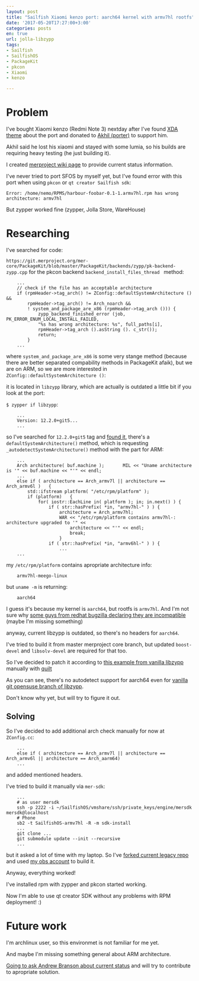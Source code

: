 ```yaml
---
layout: post
title: "Sailfish Xiaomi kenzo port: aarch64 kernel with armv7hl rootfs"
date: '2017-05-20T17:27:00+3:00'
categories: posts
en: true
url: jolla-libzypp
tags:
- Sailfish
- SailfishOS
- PackageKit
- pkcon
- Xiaomi
- kenzo

---
```


# Problem

I've bought Xiaomi kenzo (Redmi Note 3) nextday after I've found [XDA theme](https://forum.xda-developers.com/redmi-note-3/development/rom-sailfish-os-2-0-5-6-kenzo-t3571258) about the port and donated to [Akhil (porter)](https://github.com/akhilkalwakurthy) to support him.

Akhil said he lost his xiaomi and stayed with some lumia, so his builds are requiring heavy testing (he just building it).

I created [merproject wiki page](https://wiki.merproject.org/wiki/Adaptations/libhybris/Install_SailfishOS_for_kenzo) to provide current status information.

I've never tried to port SFOS by myself yet, but I've found error with this port when using `pkcon` or `qt creator Sailfish sdk`:

    Error: /home/nemo/RPMS/harbour-foobar-0.1-1.armv7hl.rpm has wrong architecture: armv7hl

But zypper worked fine (zypper, Jolla Store, WareHouse)

# Researching

I've searched for code:

`https://git.merproject.org/mer-core/PackageKit/blob/master/PackageKit/backends/zypp/pk-backend-zypp.cpp` for the pkcon backend `backend_install_files_thread ` method:

```
    ...
    // check if the file has an acceptable architecture 
    if (rpmHeader->tag_arch() != ZConfig::defaultSystemArchitecture () &&
        rpmHeader->tag_arch() != Arch_noarch && 
        ! system_and_package_are_x86 (rpmHeader->tag_arch ())) {
            zypp_backend_finished_error (job, PK_ERROR_ENUM_LOCAL_INSTALL_FAILED,
            "%s has wrong architecture: %s", full_paths[i],
            rpmHeader->tag_arch ().asString (). c_str());
            return;
        }
    ...

```

where `system_and_package_are_x86` is some very stange method (because there are better separated compability methods in PackageKit afaik),
but we are on ARM,
so we are more interested in `ZConfig::defaultSystemArchitecture ()`:

it is located in `libzypp` library, which are actually is outdated a little bit if you look at the port:

`$ zypper if libzypp`:

```
    ...
    Version: 12.2.0+git5...
    ...
```

so I've searched for `12.2.0+git5` tag and [found it](https://git.merproject.org/mer-core/libzypp/blob/master/libzypp/zypp/ZConfig.cc), there's a `defaultSystemArchitecture()` method, which is requesting `_autodetectSystemArchitecture()` method with the part for ARM:

```
    ...
    Arch architecture( buf.machine );       MIL << "Uname architecture is '" << buf.machine << "'" << endl;
    ...
    else if ( architecture == Arch_armv7l || architecture == Arch_armv6l )   {
        std::ifstream platform( "/etc/rpm/platform" );
        if (platform) 	{
            for( iostr::EachLine in( platform ); in; in.next() ) {
                if ( str::hasPrefix( *in, "armv7hl-" ) ) {
                    architecture = Arch_armv7hl;
                    WAR << "/etc/rpm/platform contains armv7hl-: architecture upgraded to '" <<
                        architecture << "'" << endl;
                        break;
                    }
                if ( str::hasPrefix( *in, "armv6hl-" ) ) {
                    ...
    ...
```

my `/etc/rpm/platform` contains apropriate architecture info:

```
    armv7hl-meego-linux
```

but
`uname -m` is returning:

```
    aarch64
```

I guess it's because my kernel is `aarch64`, but rootfs is `armv7hl`. And I'm not sure why [some guys from redhat bugzilla declaring they are incompatible](https://bugzilla.redhat.com/show_bug.cgi?id=1326312) (maybe I'm missing something)

anyway, current libzypp is outdated, so there's no headers for `aarch64`.

I've tried to build it from master merproject core branch, but updated `boost-devel` and `libsolv-devel` are required for that too.

So I've decided to patch it according to [this example from vanilla libzypp](https://github.com/openSUSE/libzypp/commit/15845713eb5fbe5650e3dc232a495978c5a6dcea) manually with [quilt](http://www.shakthimaan.com/downloads/glv/quilt-tutorial/quilt-doc.pdf)

As you can see, there's no autodetect support for aarch64 even for [vanilla git opensuse branch of libzypp](https://github.com/openSUSE/libzypp/blob/master/zypp/ZConfig.cc).

Don't know why yet, but will try to figure it out.

## Solving

So I've decided to add additional arch check manually for now at `ZConfig.cc`:
```
    ...
    else if ( architecture == Arch_armv7l || architecture == Arch_armv6l || architecture == Arch_aarm64)
    ...
```

and added mentioned headers.

I've tried to build it manually via `mer-sdk`:
```
    ...
    # as user mersdk
    ssh -p 2222 -i ~/SailfishOS/vmshare/ssh/private_keys/engine/mersdk mersdk@localhost
    # Phone
    sb2 -t SailfishOS-armv7hl -R -m sdk-install
    ...
    git clone ...
    git submodule update --init --recursive
    ...
```
but it asked a lot of time with my laptop. So I've [forked current legacy repo](https://git.merproject.org/aa13q/libzypp/commits/12.2.0+git8) and used [my obs account](https://build.merproject.org/package/show/home:aa13q:kenzo/libzypp) to build it.

Anyway, everything worked!

I've installed rpm with zypper and pkcon started working.

Now I'm able to use qt creator SDK without any problems with RPM deployment! :)

# Future work

I'm archlinux user, so this environmet is not familiar for me yet.

And maybe I'm missing something general about ARM architecture.

[Going to ask Andrew Branson about current status](https://git.merproject.org/mer-core/libzypp/merge_requests/15) and will try to contribute to apropriate solution.
